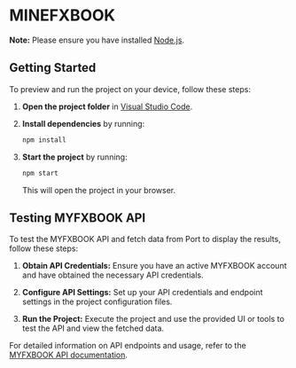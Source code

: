 # MINEFXBOOK

**Note:** Please ensure you have installed [Node.js](https://nodejs.org/en/download/).

## Getting Started

To preview and run the project on your device, follow these steps:

1. **Open the project folder** in [Visual Studio Code](https://code.visualstudio.com/download).

2. **Install dependencies** by running:
    ```bash
    npm install
    ```

3. **Start the project** by running:
    ```bash
    npm start
    ```
   This will open the project in your browser.

## Testing MYFXBOOK API

To test the MYFXBOOK API and fetch data from Port to display the results, follow these steps:

1. **Obtain API Credentials:**
   Ensure you have an active MYFXBOOK account and have obtained the necessary API credentials.

2. **Configure API Settings:**
   Set up your API credentials and endpoint settings in the project configuration files.

3. **Run the Project:**
   Execute the project and use the provided UI or tools to test the API and view the fetched data.

For detailed information on API endpoints and usage, refer to the [MYFXBOOK API documentation](https://www.myfxbook.com/api/).
